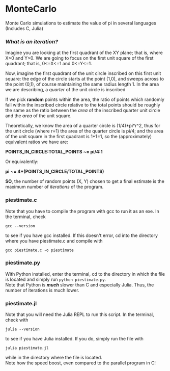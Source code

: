 # MonteCarlo
Monte Carlo simulations to estimate the value of pi in several languages (Includes C, Julia)

<h3><i>What is an iteration?</i></h3>

<p>Imagine you are looking at the first quadrant of the XY plane; that is, where X>0 and Y>0. We are going to focus on the first unit square of the first quadrant; that is, 0<=X<=1 and 0<=Y<=1.</p>
<p>Now, imagine the first quadrant of the unit circle inscribed on this first unit square: the edge of the circle starts at the point (1,0), and sweeps across to the point (0,1), of course maintaining the same radius length 1. In the area we are describing, a <i>quarter</i> of the unit circle is inscribed</p>
<p>If we pick <b>random</b> points within the area, the ratio of points which randomly fall within the inscribed circle relative to the total points should be roughly the same as the ratio between the <i>area</i> of the inscribed quarter unit circle and the <i>area</i> of the unit square.</p>
<p>Theoretically, we know the area of a quarter circle is (1/4)*pi*r^2, thus for the unit circle (where r=1) the area of the quarter circle is pi/4; and the area of the unit square in the first quadrant is 1*1=1, so the (approximately) equivalent ratios we have are:</p>
<p><b>POINTS_IN_CIRCLE:TOTAL_POINTS ~= pi/4:1</b></p>
<p>Or equivalently:</p>
<p><b>pi ~= 4*(POINTS_IN_CIRCLE/TOTAL_POINTS)</b></p>
<p><b>SO</b>, the number of random points (X, Y) chosen to get a final estimate is the maximum number of <i>iterations</i> of the program.</p>

<h3>piestimate.c</h3>

<p>Note that you have to compile the program with gcc to run it as an exe. In the terminal, check</p>

<code>gcc --version</code>

<p>to see if you have gcc installed. If this doesn't error, cd into the directory where you have piestimate.c and compile with</p>

<code>gcc piestimate.c -o piestimate</code>

<h3>piestimate.py</h3>

<p>With Python installed, enter the terminal, cd to the directory in which the file is located and simply run <code>python piestimate.py</code>.<br>
  Note that Python is <i><b>much</b></i> slower than C and especially Julia. Thus, the number of iterations is  much lower.</p>

<h3>piestimate.jl</h3>
<p>Note that you will need the Julia REPL to run this script. In the terminal, check with</p>

<code>julia --version</code>

<p>to see if you have Julia installed. If you do, simply run the file with</p>

<code>julia piestimate.jl</code>

<p>while in the directory where the file is located.<br>
Note how the speed boost, even compared to the parallel program in C!</p>


